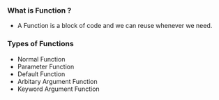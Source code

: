 ### What is Function ? 

- A Function is a block of code and we can reuse whenever we need.

### Types of Functions 

- Normal Function
- Parameter Function
- Default Function
- Arbitary Argument Function
- Keyword Argument Function